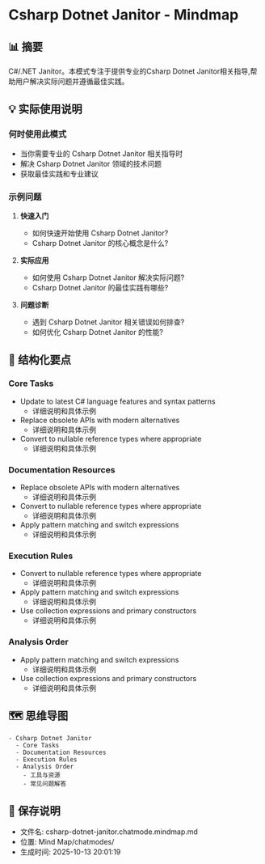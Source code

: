 # Csharp Dotnet Janitor - Mindmap

## 📊 摘要
C#/.NET Janitor。本模式专注于提供专业的Csharp Dotnet Janitor相关指导,帮助用户解决实际问题并遵循最佳实践。

## 💡 实际使用说明

### 何时使用此模式
- 当你需要专业的 Csharp Dotnet Janitor 相关指导时
- 解决 Csharp Dotnet Janitor 领域的技术问题
- 获取最佳实践和专业建议

### 示例问题

1. **快速入门**
   - 如何快速开始使用 Csharp Dotnet Janitor?
   - Csharp Dotnet Janitor 的核心概念是什么?

2. **实际应用**
   - 如何使用 Csharp Dotnet Janitor 解决实际问题?
   - Csharp Dotnet Janitor 的最佳实践有哪些?

3. **问题诊断**
   - 遇到 Csharp Dotnet Janitor 相关错误如何排查?
   - 如何优化 Csharp Dotnet Janitor 的性能?

## 📝 结构化要点

### Core Tasks
- Update to latest C# language features and syntax patterns
  - 详细说明和具体示例
- Replace obsolete APIs with modern alternatives
  - 详细说明和具体示例
- Convert to nullable reference types where appropriate
  - 详细说明和具体示例

### Documentation Resources
- Replace obsolete APIs with modern alternatives
  - 详细说明和具体示例
- Convert to nullable reference types where appropriate
  - 详细说明和具体示例
- Apply pattern matching and switch expressions
  - 详细说明和具体示例

### Execution Rules
- Convert to nullable reference types where appropriate
  - 详细说明和具体示例
- Apply pattern matching and switch expressions
  - 详细说明和具体示例
- Use collection expressions and primary constructors
  - 详细说明和具体示例

### Analysis Order
- Apply pattern matching and switch expressions
  - 详细说明和具体示例
- Use collection expressions and primary constructors
  - 详细说明和具体示例


## 🗺️ 思维导图

```mindmap
- Csharp Dotnet Janitor
  - Core Tasks
  - Documentation Resources
  - Execution Rules
  - Analysis Order
    - 工具与资源
    - 常见问题解答
```

## 💾 保存说明
- 文件名: csharp-dotnet-janitor.chatmode.mindmap.md
- 位置: Mind Map/chatmodes/
- 生成时间: 2025-10-13 20:01:19
